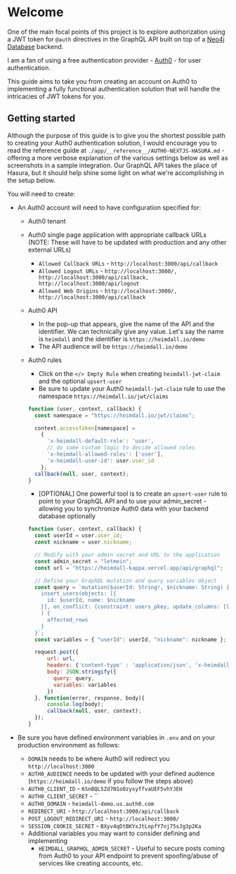 # Welcome

One of the main focal points of this project is to explore authorization using a JWT token for `@auth` directives in the GraphQL API built on top of a [Neo4j Database](https://neo4j.com) backend.

I am a fan of using a free authentication provider - [Auth0](https://auth0.com) - for user authentication.

This guide aims to take you from creating an account on Auth0 to implementing a fully functional authentication solution that will handle the intricacies of JWT tokens for you.

## Getting started

Although the purpose of this guide is to give you the shortest possible path to creating your Auth0 authentication solution, I would encourage you to read the reference guide at `./app/__reference__/AUTH0-NEXTJS-HASURA.md` - offering a more verbose explanation of the various settings below as well as screenshots in a sample integration. Our GraphQL API takes the place of Hasura, but it should help shine some light on what we're accomplishing in the setup below.

You will need to create:

- An Auth0 account will need to have configuration specified for:

  - Auth0 tenant
  - Auth0 single page application with appropriate callback URLs (NOTE: These will have to be updated with production and any other external URLs)
    - `Allowed Callback URLs` - `http://localhost:3000/api/callback`
    - `Allowed Logout URLs` - `http://localhost:3000/, http://localhost:3000/api/callback, http://localhost:3000/api/logout`
    - `Allowed Web Origins` - `http://localhost:3000/, http://localhost:3000/api/callback`
  - Auth0 API
    - In the pop-up that appears, give the name of the API and the identifier. We can technically give any value. Let's say the name is `heimdall` and the identifier is `https://heimdall.io/demo`
    - The API audience will be `https://heimdall.io/demo`
  - Auth0 rules

    - Click on the `</> Empty Rule` when creating `heimdall-jwt-claim` and the optional `upsert-user`
    - Be sure to update your Auth0 `heimdall-jwt-claim` rule to use the namespace `https://heimdall.io/jwt/claims`

    ```js
    function (user, context, callback) {
      const namespace = "https://heimdall.io/jwt/claims";

      context.accessToken[namespace] =
        {
          'x-heimdall-default-role': 'user',
          // do some custom logic to decide allowed roles
          'x-heimdall-allowed-roles': ['user'],
          'x-heimdall-user-id': user.user_id
        };
      callback(null, user, context);
    }
    ```

    - [OPTIONAL] One powerful tool is to create an `upsert-user` rule to point to your GraphQL API and to use your admin_secret - allowing you to synchronize Auth0 data with your backend database optionally

    ```js
    function (user, context, callback) {
      const userId = user.user_id;
      const nickname = user.nickname;

      // Modify with your admin secret and URL to the application
      const admin_secret = "letmein";
      const url = "https://heimdall-kappa.vercel.app/api/graphql";

      // Define your GraphQL mutation and query variables object
      const query = `mutation($userId: String!, $nickname: String) {
        insert_users(objects: [{
          id: $userId, name: $nickname
        }], on_conflict: {constraint: users_pkey, update_columns: [last_seen, name]}
        ) {
          affected_rows
        }
      }`;
      const variables = { "userId": userId, "nickname": nickname };

      request.post({
          url: url,
          headers: {'content-type' : 'application/json', 'x-heimdall-admin-secret': admin_secret},
          body: JSON.stringify({
            query: query,
            variables: variables
          })
      }, function(error, response, body){
          console.log(body);
          callback(null, user, context);
      });
    }
    ```

- Be sure you have defined environment variables in `.env` and on your production environment as follows:
  - `DOMAIN` needs to be where Auth0 will redirect you `http://localhost:3000`
  - `AUTH0_AUDIENCE` needs to be updated with your defined audience (`https://heimdall.io/demo` if you follow the steps above)
  - `AUTH0_CLIENT_ID` - `6SnBQL5Zd7N1o0zysyffvaUEF5vhYJEH`
  - `AUTH0_CLIENT_SECRET` - ``
  - `AUTH0_DOMAIN` - `heimdall-demo.us.auth0.com`
  - `REDIRECT_URI` - `http://localhost:3000/api/callback`
  - `POST_LOGOUT_REDIRECT_URI` - `http://localhost:3000/`
  - `SESSION_COOKIE_SECRET` - `BXyv4qDtBKYxJtLopfY7nj75sJg3p2Ka`
  - Additional variables you may want to consider defining and implementing
    - `HEIMDALL_GRAPHQL_ADMIN_SECRET` - Useful to secure posts coming from Auth0 to your API endpoint to prevent spoofing/abuse of services like creating accounts, etc.
